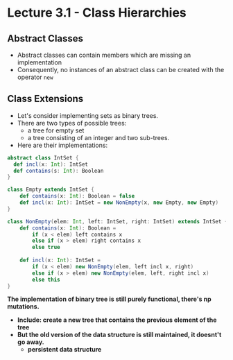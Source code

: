 # Lecture 3.1 - Class Hierarchies

## Abstract Classes
* Abstract classes can contain members which are missing an implementation
* Consequently, no instances of an abstract class can be created with the operator `new`

## Class Extensions
* Let's consider implementing sets as binary trees.
* There are two types of possible trees:
	* a tree for empty set
	* a tree consisting of an integer and two sub-trees.
* Here are their implementations:

```scala
abstract class IntSet {
  def incl(x: Int): IntSet
  def contains(s: Int): Boolean
}

class Empty extends IntSet {
	def contains(x: Int): Boolean = false
	def incl(x: Int): IntSet = new NonEmpty(x, new Empty, new Empty)
} 

class NonEmpty(elem: Int, left: IntSet, right: IntSet) extends IntSet {
	def contains(x: Int): Boolean = 
		if (x < elem) left contains x
		else if (x > elem) right contains x
		else true
		
	def incl(x: Int): IntSet = 
		if (x < elem) new NonEmpty(elem, left incl x, right)
		else if (x > elem) new NonEmpty(elem, left, right incl x)
		else this
}
```
**The implementation of binary tree is still purely functional, there's np mutations.**

* **Include: create a new tree that contains the previous element of the tree**
*  **But the old version of the data structure is still maintained, it doesnt't go away.** 
	* **persistent data structure**
